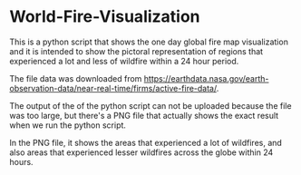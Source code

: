 # World-Fire-Visualization

This is a python script that shows the one day global fire map visualization and it is intended to show the pictoral representation of regions that experienced a lot and less of wildfire within a 24 hour period.

The file data was downloaded from https://earthdata.nasa.gov/earth-observation-data/near-real-time/firms/active-fire-data/. 

The output of the of the python script can not be uploaded because the file was too large, but there's a PNG file that actually shows the exact result when we run the python script. 

In the PNG file, it shows the areas that experienced a lot of wildfires, and also areas that experienced lesser wildfires across the globe within 24 hours. 
